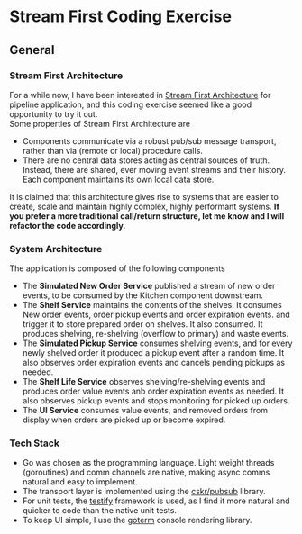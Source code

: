 # Stream First Coding Exercise
## General
### Stream First Architecture
For a while now, I have been interested in 
[Stream First Architecture](
https://mapr.com/ebooks/intro-to-apache-flink/chapter-2-streaming-first-architecture.html)
for pipeline application, and this coding exercise seemed like a good opportunity to try it out.  
Some properties of Stream First Architecture are
* Components communicate via a robust pub/sub message transport, rather 
than via (remote or local) procedure calls.
* There are no central data stores acting as central sources of truth.  
Instead, there are shared, ever moving event streams and their history.  
Each component maintains its own local data store.

It is claimed that this architecture gives rise to systems that are 
easier to create, scale and maintain highly complex, highly performant systems.  **If you prefer 
a more traditional call/return structure, let me know and I will refactor the code accordingly.** 
### System Architecture
The application is composed of the following components
* The **Simulated New Order Service** published a stream of new order 
events, to be consumed by the Kitchen component downstream.
* The **Shelf Service** maintains the contents of the shelves.  It consumes New order events, 
order pickup events and order expiration events.  and  trigger it to store prepared order on shelves.
It also consumed.  It produces shelving, re-shelving (overflow to primary) and waste events. 
* The **Simulated Pickup Service** consumes shelving events, and for every newly shelved order 
it produced a pickup event after a random time.  It also observes order expiration events and cancels 
pending pickups as needed.
* The **Shelf Life Service** observes shelving/re-shelving events and produces
order value events anb order expiration events as needed.  It also observes pickup events and stops 
monitoring for picked up orders.
* The **UI Service** consumes value events, and removed orders from display when orders are 
picked up or become expired.
### Tech Stack
* Go was chosen as the programming language.  Light weight threads (goroutines) and comm channels
 are native, making async comms natural and easy to implement.
* The transport layer is implemented using the [cskr/pubsub](https://github.com/cskr/pubsub) library.
* For unit tests, the [testify](https://github.com/stretchr/testify) framework is used, as I find it 
more natural and quicker to code than the native unit tests.
* To keep UI simple, I use the [goterm](https://github.com/buger/goterm) console rendering library. 
